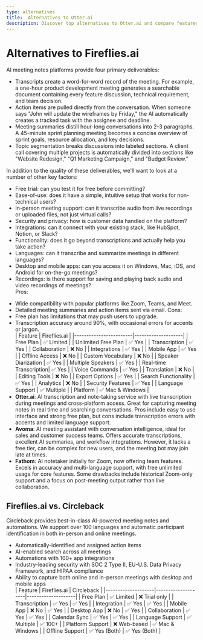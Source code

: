 ```yaml
---
type: alternatives
title:  Alternatives to Otter.ai  
description: Discover top alternatives to Otter.ai and compare features with Circleback. Make an informed choice for your transcription needs.
---
```


# Alternatives to Fireflies.ai    
AI meeting notes platforms provide four primary deliverables:  
  
* Transcripts create a word-for-word record of the meeting. For example, a one-hour product development meeting generates a searchable document containing every feature discussion, technical requirement, and team decision.  
* Action items are pulled directly from the conversation. When someone says "John will update the wireframes by Friday," the AI automatically creates a tracked task with the assignee and deadline.  
* Meeting summaries distill hour-long conversations into 2-3 paragraphs. A 45-minute sprint planning meeting becomes a concise overview of sprint goals, resource allocation, and key decisions.  
* Topic segmentation breaks discussions into labeled sections. A client call covering multiple projects is automatically divided into sections like "Website Redesign," "Q1 Marketing Campaign," and "Budget Review."  
  
In addition to the quality of these deliverables, we'll want to look at a number of other key factors:  
  
* Free trial: can you test it for free before committing?  
* Ease-of-use: does it have a simple, intuitive setup that works for non-technical users?  
* In-person meeting support: can it transcribe audio from live recordings or uploaded files, not just virtual calls?  
* Security and privacy: how is customer data handled on the platform?  
* Integrations: can it connect with your existing stack, like HubSpot, Notion, or Slack?  
* Functionality: does it go beyond transcriptions and actually help you take action?  
* Languages: can it transcribe and summarize meetings in different languages?  
* Desktop and mobile apps: can you access it on Windows, Mac, iOS, and Android for on-the-go meetings?  
* Recordings: is there support for saving and playing back audio and video recordings of meetings?    
Pros:
- Wide compatibility with popular platforms like Zoom, Teams, and Meet.
- Detailed meeting summaries and action items sent via email.
Cons:
- Free plan has limitations that may push users to upgrade.
- Transcription accuracy around 90%, with occasional errors for accents or jargon.  
| Feature                | Fireflies.ai       |
|------------------------|--------------------|
| Free Plan              | ✅ Limited          |
| Unlimited Free Plan    | ✅ Yes              |
| Transcription          | ✅ Yes              |
| Collaboration          | ❌ No               |
| Integrations           | ✅ Yes              |
| Mobile App             | ✅ Yes              |
| Offline Access         | ❌ No               |
| Custom Vocabulary      | ❌ No               |
| Speaker Diarization    | ✅ Yes              |
| Multiple Speakers      | ✅ Yes              |
| Real-time Transcription| ✅ Yes              |
| Voice Commands         | ✅ Yes              |
| Translation            | ❌ No               |
| Editing Tools          | ❌ No               |
| Export Options         | ✅ Yes              |
| Search Functionality   | ✅ Yes              |
| Analytics              | ❌ No               |
| Security Features      | ✅ Yes              |
| Language Support       | ✅ Multiple        |
| Platform               | ✅ Mac & Windows   |  
- **Otter.ai**: AI transcription and note-taking service with live transcription during meetings and cross-platform access. Great for capturing meeting notes in real time and searching conversations. Pros include easy to use interface and strong free plan, but cons include transcription errors with accents and limited language support.
- **Avoma**: AI meeting assistant with conversation intelligence, ideal for sales and customer success teams. Offers accurate transcriptions, excellent AI summaries, and workflow integrations. However, it lacks a free tier, can be complex for new users, and the meeting bot may join late at times.
- **Fathom**: AI notetaker initially for Zoom, now offering team features. Excels in accuracy and multi-language support, with free unlimited usage for core features. Some drawbacks include historical Zoom-only support and a focus on post-meeting output rather than live collaboration.  
## Fireflies.ai vs. Circleback  
Circleback provides best-in-class AI-powered meeting notes and automations. We support over 100 languages and automatic participant identification in both in-person and online meetings.  
  
* Automatically-identified and assigned action items  
* AI-enabled search across all meetings  
* Automations with 100+ app integrations  
* Industry-leading security with SOC 2 Type II, EU-U.S. Data Privacy Framework, and HIPAA compliance  
* Ability to capture both online and in-person meetings with desktop and mobile apps    
| Feature            | Fireflies.ai       | Circleback         |
|--------------------|--------------------|--------------------|
| Free Plan          | ✅ Limited          | ❌ Trial only      |
| Transcription      | ✅ Yes              | ✅ Yes             |
| Integration        | ✅ Yes              | ✅ Yes             |
| Mobile App         | ❌ No               | ✅ Yes             |
| Desktop App        | ❌ No               | ✅ Yes             |
| Collaboration      | ✅ Yes              | ✅ Yes             |
| Calendar Sync      | ✅ Yes              | ✅ Yes             |
| Language Support   | ✅ Multiple         | ✅ 100+            |
| Platform Support   | ❌ Web-based        | ✅ Mac & Windows   |
| Offline Support    | ✅ Yes (Both)       | ✅ Yes (Both)      |